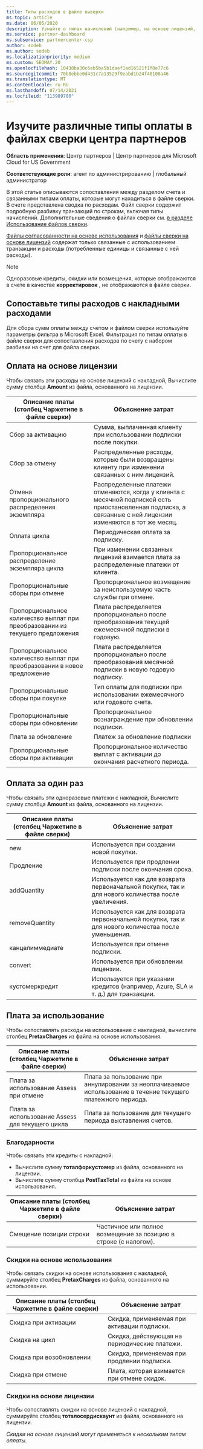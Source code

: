 ```yaml
---
title: Типы расходов в файле выверки
ms.topic: article
ms.date: 06/05/2020
description: Узнайте о типах начислений (например, на основе лицензий, на основе использования и одноразовых), кредиты и скидках в файлах сверки центра партнеров.
ms.service: partner-dashboard
ms.subservice: partnercenter-csp
author: sodeb
ms.author: sodeb
ms.localizationpriority: medium
ms.custom: SEOMAY.20
ms.openlocfilehash: 10438ba30c6eb5ba5b1daef1ad16521f1f8e77c6
ms.sourcegitcommit: 70b8ebbe0d431c7a13529f9eabd1b24f40108a46
ms.translationtype: MT
ms.contentlocale: ru-RU
ms.lasthandoff: 07/14/2021
ms.locfileid: "113989780"
---
```

# <a name="understand-the-different-charge-types-in-partner-center-reconciliation-files"></a>Изучите различные типы оплаты в файлах сверки центра партнеров

**Область применения**: Центр партнеров | Центр партнеров для Microsoft Cloud for US Government

**Соответствующие роли**: агент по администрированию | глобальный администратор

В этой статье описываются сопоставления между разделом счета и связанными типами оплаты, которые могут находиться в файле сверки. В счете представлена сводка по расходам. Файл сверки содержит подробную разбивку транзакций по строкам, включая типы начислений. Дополнительные сведения о файлах сверки см. [в разделе Использование файлов сверки](use-the-reconciliation-files.md).

[Файлы согласованности на основе использования](usage-based-recon-files.md) и [файлы сверки на основе лицензий](license-based-recon-files.md) содержат только связанные с использованием транзакции и расходы (потребленные единицы и связанные с ней расходы).

> [!NOTE]
> Одноразовые кредиты, скидки или возмещения, которые отображаются в счете в качестве **корректировок** , не отображаются в файле сверки.

## <a name="map-charge-types-to-invoice-charges"></a>Сопоставьте типы расходов с накладными расходами

Для сбора сумм оплаты между счетом и файлом сверки используйте параметры фильтра в Microsoft Excel. Фильтрация по типам оплаты в файле сверки для сопоставления расходов по счету с набором разбивки на счет для файла сверки.

## <a name="license-based-charges"></a>Оплата на основе лицензии

Чтобы связать эти расходы на основе лицензий с накладной, Вычислите сумму столбца **Amount** из файла, основанного на лицензии.

| Описание платы (столбец Чаржетипе в файле сверки) | Объяснение затрат |
| ------------------------------------------------------------- | ------------------ |
| Сбор за активацию | Сумма, выплаченная клиенту при использовании подписки после покупки. |
| Сбор за отмену | Распределенные расходы, которые были возвращены клиенту при изменении связанных с ним лицензий. |
| Отмена пропорционального распределения экземпляра | Распределенные платежи отменяются, когда у клиента с месячной подпиской есть приостановленная подписка, а связанные с ней лицензии изменяются в тот же месяц. |
| Оплата цикла | Периодическая оплата за подписку. |
| Пропорциональное распределение экземпляра цикла | При изменении связанных лицензий взимается плата за распределенные платежи от клиента. |
| Пропорциональные сборы при отмене | Пропорциональное возмещение за неиспользуемую часть службы при отмене. |
| Пропорциональное количество выплат при преобразовании из текущего предложения | Плата распределяется пропорционально после преобразования текущей ежемесячной подписки в годовую. |
| Пропорциональное количество выплат при преобразовании в новое предложение | Плата распределяется пропорционально после преобразования месячной подписки в новую годовую подписку. |
| Пропорциональные сборы при покупке | Тип оплаты для подписки при использовании ежемесячного или годового счета. |
| Пропорциональные сборы при обновлении | Пропорциональное вознаграждение при обновлении подписки. |
| Плата за обновление | Платеж за обновление подписки |
| Пропорциональные сборы при активации | Пропорциональное количество выплат с активации до окончания расчетного периода. |

## <a name="one-time-charges"></a>Оплата за один раз

Чтобы связать эти одноразовые платежи с накладной, Вычислите сумму столбца **Amount** из файла, основанного на лицензии.

| Описание платы (столбец Чаржетипе в файле сверки) | Объяснение затрат |
| ------------------------------------------------------------- | ------------------ |
| new | Используется при создании новой покупки. |
| Продление | Используется при продлении подписки после окончания срока. |
| addQuantity | Используется как для возврата первоначальной покупки, так и для нового количества после увеличения. |
| removeQuantity | Используется как для возврата первоначальной покупки, так и для нового количества после уменьшения. |
| канцелиммедиате | Используется при отмене подписки. |
| convert | Используется при обновлении лицензии. |
| кустомеркредит | Используется при указании кредитов (например, Azure, SLA и т. д.) для транзакции. |

## <a name="usage-charges"></a>Плата за использование

Чтобы сопоставлять расходы на использование с накладной, вычислите столбец **PretaxCharges** из файла на основе использования.

| Описание платы (столбец Чаржетипе в файле сверки) | Объяснение затрат |
| ------------------------------------------------------------- | ------------------ |
| Плата за использование Assess при отмене | Плата за пользование при аннулировании за неоплачиваемое использование в течение текущего платежного периода. |
| Плата за использование Assess для текущего цикла | Плата за пользование для текущего периода выставления счетов. |

### <a name="credits"></a>Благодарности

Чтобы связать эти кредиты с накладной:

- Вычислите сумму **тоталфоркустомер** из файла, основанного на лицензии.
- Вычислите сумму столбца **PostTaxTotal** из файла на основе использования.

| Описание платы (столбец Чаржетипе в файле сверки) | Объяснение затрат |
| ------------------------------------------------------------- | ------------------ |
| Смещение позиции строки | Частичное или полное возмещение за позицию в строке (с налогом). |

### <a name="usage-based-discounts"></a>Скидки на основе использования

Чтобы связать скидки на основе использования с накладной, суммируйте столбец **PretaxCharges** из файла, основанного на использовании.

| Описание платы (столбец Чаржетипе в файле сверки) | Объяснение затрат |
| ------------------------------------------------------------- | ------------------ |
| Скидка при активации | Скидка, применяемая при активации подписки. |
| Скидка на цикл | Скидка, действующая на периодические платежи. |
| Скидка при возобновлении | Скидка, применяемая при продлении подписки. |
| Скидка при отмене | Плата, которая взимается при отмене скидок. |

### <a name="license-based-discounts"></a>Скидки на основе лицензии

Чтобы сопоставлять скидки на основе лицензий с накладной, суммируйте столбец **тоталосердискаунт** из файла, основанного на лицензии.

*Скидки на основе лицензий могут применяться к нескольким типам оплаты.*
